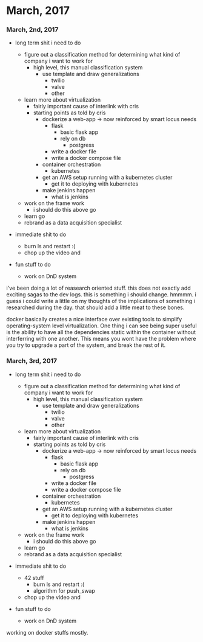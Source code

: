 # March, 2017

### March, 2nd, 2017

* long term shit i need to do
	* figure out a classification method for determining what kind of company i want to work for
		* high level, this manual classification system
			* use template and draw generalizations
				* twilio
				* valve
				* other
	* learn more about virtualization
		* fairly important cause of interlink with cris
		* starting points as told by cris
			* dockerize a web-app -> now reinforced by smart locus needs
				* flask
					* basic flask app
					* rely on db
						* postgress
				* write a docker file 
				* write a docker compose file
			* container orchestration
				* kubernetes
			* get an AWS setup running with a kubernetes cluster
				* get it to deploying with kubernetes
			* make jenkins happen
				* what is jenkins
	* work on the frame work
		* i should do this above go
	* learn go
	* rebrand as a data acquisition specialist

* immediate shit to do
	* burn ls and restart :(	
	* chop up the video and 

* fun stuff to do
	* work on DnD system

i've been doing a lot of reasearch oriented stuff. this does not exactly add exciting sagas to the dev logs. this is something i should change. hmmmm. i guess i could write a little on my thoughts of the implications of something i researched during the day. that should add a little meat to these bones.

docker basically creates a nice interface over existing tools to simplify operating-system level virtualization. One thing i can see being super useful is the ability to have all the dependencies static within the container without interferring with one another. This means you wont have the problem where you try to upgrade a part of the system, and break the rest of it.

### March, 3rd, 2017

* long term shit i need to do
	* figure out a classification method for determining what kind of company i want to work for
		* high level, this manual classification system
			* use template and draw generalizations
				* twilio
				* valve
				* other
	* learn more about virtualization
		* fairly important cause of interlink with cris
		* starting points as told by cris
			* dockerize a web-app -> now reinforced by smart locus needs
				* flask
					* basic flask app
					* rely on db
						* postgress
				* write a docker file 
				* write a docker compose file
			* container orchestration
				* kubernetes
			* get an AWS setup running with a kubernetes cluster
				* get it to deploying with kubernetes
			* make jenkins happen
				* what is jenkins
	* work on the frame work
		* i should do this above go
	* learn go
	* rebrand as a data acquisition specialist

* immediate shit to do
	* 42 stuff
		* burn ls and restart :(
		* algorithm for push_swap
	* chop up the video and 

* fun stuff to do
	* work on DnD system

working on docker stuffs mostly.



















